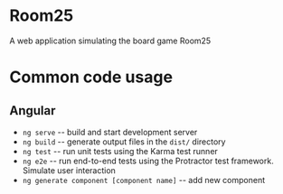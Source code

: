 # Room25

A web application simulating the board game Room25

# Common code usage

## Angular

- `ng serve` -- build and start development server
- `ng build` -- generate output files in the `dist/` directory
- `ng test` -- run unit tests using the Karma test runner
- `ng e2e` -- run end-to-end tests using the Protractor test framework. Simulate user interaction
- `ng generate component [component name]` -- add new component

